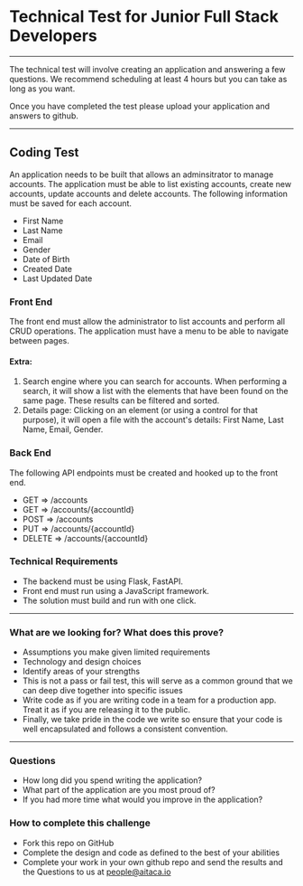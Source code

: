 # Technical Test for Junior Full Stack Developers

***

The technical test will involve creating an application and answering a few questions. 
We recommend scheduling at least 4 hours but you can take as long as you want.

Once you have completed the test please upload your application and answers to github.

***

## Coding Test

An application needs to be built that allows an adminsitrator to manage accounts. The application must be able 
to list existing accounts, create new accounts, update accounts and delete accounts. The following information
must be saved for each account.

* First Name
* Last Name
* Email
* Gender
* Date of Birth
* Created Date
* Last Updated Date

### Front End

The front end must allow the administrator to list accounts and perform all CRUD operations. The application must have a menu to be able to navigate between pages.

#### Extra:
1. Search engine where you can search for accounts. When performing a search, it will show a list with the elements that have been found on the same page. These results can be filtered and sorted.
2. Details page: Clicking on an element (or using a control for that purpose), it will open a file with the account's details: First Name, Last Name, Email, Gender.

### Back End

The following API endpoints must be created and hooked up to the front end.


* GET => /accounts
* GET => /accounts/{accountId}
* POST => /accounts
* PUT => /accounts/{accountId}
* DELETE => /accounts/{accountId}


### Technical Requirements

* The backend must be using Flask, FastAPI.
* Front end must run using a JavaScript framework.
* The solution must build and run with one click.

***

### What are we looking for? What does this prove?
* Assumptions you make given limited requirements
* Technology and design choices
* Identify areas of your strengths
* This is not a pass or fail test, this will serve as a common ground that we can deep dive together into specific issues
* Write code as if you are writing code in a team for a production app. Treat it as if you are releasing it to the public.
* Finally, we take pride in the code we write so ensure that your code is well encapsulated and follows a consistent convention. 

***

### Questions

* How long did you spend writing the application?
* What part of the application are you most proud of?
* If you had more time what would you improve in the application?


### How to complete this challenge
* Fork this repo on GitHub
* Complete the design and code as defined to the best of your abilities
* Complete your work in your own github repo and send the results and the Questions to us at people@aitaca.io
